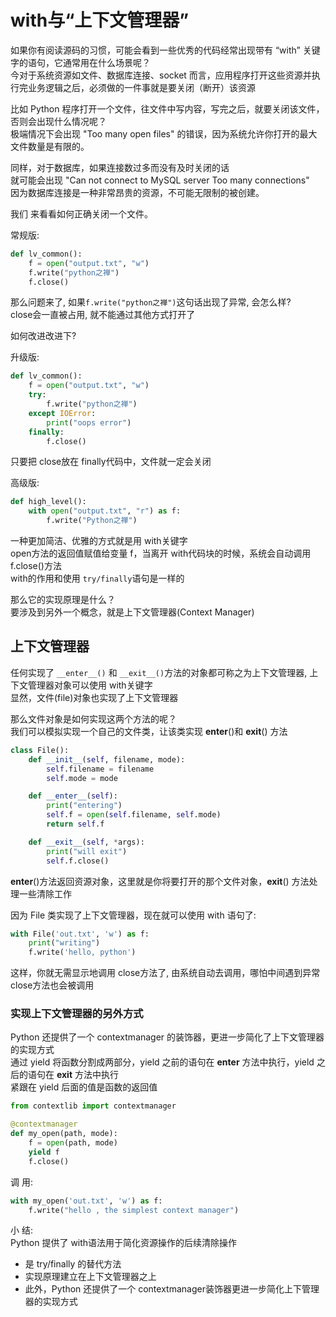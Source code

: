 with与“上下文管理器”      
======
如果你有阅读源码的习惯，可能会看到一些优秀的代码经常出现带有 “with” 关键字的语句，它通常用在什么场景呢？       
今对于系统资源如文件、数据库连接、socket 而言，应用程序打开这些资源并执行完业务逻辑之后，必须做的一件事就是要关闭（断开）该资源      
    
比如 Python 程序打开一个文件，往文件中写内容，写完之后，就要关闭该文件，否则会出现什么情况呢？      
极端情况下会出现 "Too many open files" 的错误，因为系统允许你打开的最大文件数量是有限的。      

同样，对于数据库，如果连接数过多而没有及时关闭的话       
就可能会出现 "Can not connect to MySQL server Too many connections"      
因为数据库连接是一种非常昂贵的资源，不可能无限制的被创建。    

我们 来看看如何正确关闭一个文件。    

常规版:  
```Python
def lv_common():
    f = open("output.txt", "w")
    f.write("python之禅")
    f.close()
```
那么问题来了, 如果`f.write("python之禅")`这句话出现了异常, 会怎么样?    
close会一直被占用,  就不能通过其他方式打开了  

如何改进改进下?  

升级版:  
```Python
def lv_common():
    f = open("output.txt", "w")
    try:
        f.write("python之禅")
    except IOError:
        print("oops error")
    finally:
        f.close()
```
只要把 close放在 finally代码中，文件就一定会关闭   

高级版:  
```Python
def high_level():
    with open("output.txt", "r") as f:
        f.write("Python之禅")
```
一种更加简洁、优雅的方式就是用 with关键字         
open方法的返回值赋值给变量 f，当离开 with代码块的时候，系统会自动调用f.close()方法         
with的作用和使用 `try/finally`语句是一样的       

那么它的实现原理是什么？   
要涉及到另外一个概念，就是上下文管理器(Context Manager)     


## 上下文管理器  
任何实现了 `__enter__()` 和 `__exit__()`方法的对象都可称之为上下文管理器,  上下文管理器对象可以使用 with关键字   
显然，文件(file)对象也实现了上下文管理器    

那么文件对象是如何实现这两个方法的呢？   
我们可以模拟实现一个自己的文件类，让该类实现 __enter__()和 __exit__() 方法   
```Python
class File():
    def __init__(self, filename, mode):
        self.filename = filename
        self.mode = mode

    def __enter__(self):
        print("entering")
        self.f = open(self.filename, self.mode)
        return self.f

    def __exit__(self, *args):
        print("will exit")
        self.f.close()
```
__enter__()方法返回资源对象，这里就是你将要打开的那个文件对象，__exit__() 方法处理一些清除工作     

因为 File 类实现了上下文管理器，现在就可以使用 with 语句了:     
```Python  
with File('out.txt', 'w') as f:
    print("writing")
    f.write('hello, python')
```
这样，你就无需显示地调用 close方法了, 由系统自动去调用，哪怕中间遇到异常 close方法也会被调用       



### 实现上下文管理器的另外方式
Python 还提供了一个 contextmanager 的装饰器，更进一步简化了上下文管理器的实现方式     
通过 yield 将函数分割成两部分，yield 之前的语句在 __enter__ 方法中执行，yield 之后的语句在 __exit__ 方法中执行   
紧跟在 yield 后面的值是函数的返回值     
```Python
from contextlib import contextmanager

@contextmanager
def my_open(path, mode):
    f = open(path, mode)
    yield f
    f.close()
```
调 用:    
```Python
with my_open('out.txt', 'w') as f:
    f.write("hello , the simplest context manager")
```
小  结:   
Python 提供了 with语法用于简化资源操作的后续清除操作  
* 是 try/finally 的替代方法   
* 实现原理建立在上下文管理器之上    
* 此外，Python 还提供了一个 contextmanager装饰器更进一步简化上下管理器的实现方式     

